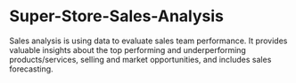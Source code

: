 # Super-Store-Sales-Analysis
Sales analysis is using data to evaluate sales team performance. It provides valuable insights about the top performing and underperforming products/services, selling and market opportunities, and includes sales forecasting. 
